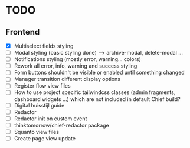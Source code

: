 # TODO

## Frontend

-   [x] Multiselect fields styling
-   [ ] Modal styling (basic styling done) --> archive-modal, delete-modal ...
-   [ ] Notifications styling (mostly error, warning... colors)
-   [ ] Rework all error, info, warning and success styling
-   [ ] Form buttons shouldn't be visible or enabled until something changed
-   [ ] Manager transition different display options
-   [ ] Register flow view files
-   [ ] How to use project specific tailwindcss classes (admin fragments, dashboard widgets ...) which are not included in default Chief build?
-   [ ] Digital huisstijl guide
-   [ ] Redactor
-   [ ] Redactor init on custom event
-   [ ] thinktomorrow/chief-redactor package
-   [ ] Squanto view files
-   [ ] Create page view update
